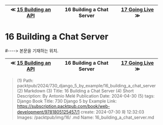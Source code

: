 
| ≪ [ 15 Building an API ](/packtpub/2024/730_django_5_by_example/15_building_an_api) | 16 Building a Chat Server | [ 17 Going Live ](/packtpub/2024/730_django_5_by_example/17_going_live) ≫ |
|:----:|:----:|:----:|

# 16 Building a Chat Server
#----> 본문을 기재하는 위치.



| ≪ [ 15 Building an API ](/packtpub/2024/730_django_5_by_example/15_building_an_api) | 16 Building a Chat Server | [ 17 Going Live ](/packtpub/2024/730_django_5_by_example/17_going_live) ≫ |
|:----:|:----:|:----:|

> (1) Path: packtpub/2024/730_django_5_by_example/16_building_a_chat_server
> (2) Markdown
> (3) Title: 16 Building a Chat Server
> (4) Short Description: By Antonio Melé Publication Date: 2024-04-30
> (5) tags: Django
> Book Title: 730 Django 5 by Example
> Link: https://subscription.packtpub.com/book/web-development/9781805125457/1
> create: 2024-07-30 화 12:32:03
> Images: /packtpub/img/16/
> .md Name: 16_building_a_chat_server.md

